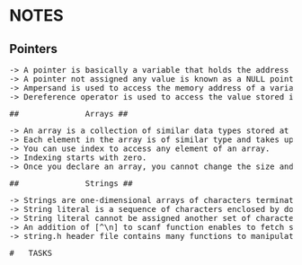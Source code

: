 #	NOTES #
##				 Pointers ##
<pre>
-> A pointer is basically a variable that holds the address of another variable.
-> A pointer not assigned any value is known as a NULL pointer.
-> Ampersand is used to access the memory address of a variable.
-> Dereference operator is used to access the value stored in the address held by a pointer.
<pre>
##				Arrays ##
<pre>
-> An array is a collection of similar data types stored at contiguous memory locations.
-> Each element in the array is of similar type and takes up equal memory space.
-> You can use index to access any element of an array.
-> Indexing starts with zero.
-> Once you declare an array, you cannot change the size and type.
<pre>
##				Strings ##
<pre>
-> Strings are one-dimensional arrays of characters terminated by a null character.
-> String literal is a sequence of characters enclosed by double quotes.
-> String literal cannot be assigned another set of characters.
-> An addition of [^\n] to scanf function enables to fetch space separated strings.
-> string.h header file contains many functions to manipulate null-terminated strings.
<pre>
#	TASKS
